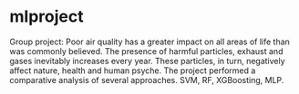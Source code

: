 # mlproject
Group project:  Poor air quality has a greater impact on all areas of life than was commonly believed. The presence of harmful particles, exhaust and gases inevitably increases every year. These particles, in turn, negatively affect nature, health and human psyche. The project performed a comparative analysis of several approaches. SVM, RF, XGBoosting, MLP.  
